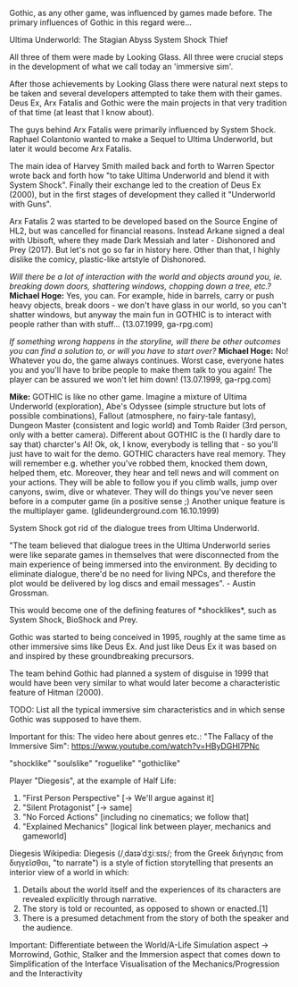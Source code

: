 Gothic, as any other game, was influenced by games made before.
The primary influences of Gothic in this regard were...

Ultima Underworld: The Stagian Abyss
System Shock
Thief

All three of them were made by Looking Glass.
All three were crucial steps in the development of
what we call today an 'immersive sim'. 

After those achievements by Looking Glass there were natural next steps to be taken and several developers attempted to take them with their games. Deus Ex, Arx Fatalis and Gothic were the main projects in that very tradition of that time (at least that I know about). 

The guys behind Arx Fatalis were primarily influenced by System Shock.
Raphael Colantonio wanted to make a Sequel to Ultima Underworld, but later it would become Arx Fatalis. 


The main idea of Harvey Smith mailed back and forth to Warren Spector wrote back and forth how "to take Ultima Underworld and blend it with System Shock". Finally their exchange led to the creation of Deus Ex (2000), but in the first stages of development they called it "Underworld with Guns". 


Arx Fatalis 2 was started to be developed based on the Source Engine of HL2, but was cancelled for financial reasons. Instead Arkane signed a deal with Ubisoft, where they made Dark Messiah and later - Dishonored and Prey (2017). But let's not go so far in history here. Other than that, I highly dislike the comicy, plastic-like artstyle of Dishonored. 



*Will there be a lot of interaction with the world and objects around you, ie. breaking down doors, shattering windows, chopping down a tree, etc.?*
**Michael Hoge:** Yes, you can. For example, hide in barrels, carry or push heavy objects, break doors - we don't have glass in our world, so you can't shatter windows, but anyway the main fun in GOTHIC is to interact with people rather than with stuff... (13.07.1999, ga-rpg.com)


*If something wrong happens in the storyline, will there be other outcomes you can find a solution to, or will you have to start over?*
**Michael Hoge:** No! Whatever you do, the game always continues. Worst case, everyone hates you and you'll have to bribe people to make them talk to you again! The player can be assured we won't let him down!
(13.07.1999, ga-rpg.com)


**Mike:** GOTHIC is like no other game. Imagine a mixture of Ultima Underworld (exploration), Abe's Odyssee (simple structure but lots of possible combinations), Fallout (atmosphere, no fairy-tale fantasy), Dungeon Master (consistent and logic world) and Tomb Raider (3rd person, only with a better camera). Different about GOTHIC is the (I hardly dare to say that) charcter's AI! Ok, ok, I know, everybody is telling that - so you'll just have to wait for the demo. GOTHIC characters have real memory. They will remember e.g. whether you've robbed them, knocked them down, helped them, etc. Moreover, they hear and tell news and will comment on your actions. They will be able to follow you if you climb walls, jump over canyons, swim, dive or whatever. They will do things you've never seen before in a computer game (in a positive sense ;) Another unique feature is the multiplayer game. (glideunderground.com 16.10.1999)



System Shock got rid of the dialogue trees from Ultima Underworld.

"The team believed that dialogue trees in the Ultima Underworld series were
like separate games in themselves that were disconnected from the main experience of being immersed into the environment. By deciding to eliminate dialogue, there'd be no need for living NPCs, and therefore the plot would be delivered by log discs and email messages". - Austin Grossman.

<p class="funfact">This would become one of the defining features of *shocklikes*, such as System Shock, BioShock and Prey.</p>



Gothic was started to being conceived in 1995, roughly at the same time
as other immersive sims like Deus Ex. And just like Deus Ex it was based on and inspired by these groundbreaking precursors.

The team behind Gothic had planned a system of disguise in 1999 that would have been very similar to what would later become a characteristic feature of Hitman (2000).


TODO: List all the typical immersive sim characteristics and in which sense Gothic was supposed to have them.









Important for this:
The video here about genres etc.:
"The Fallacy of the Immersive Sim":
https://www.youtube.com/watch?v=HByDGHl7PNc

"shocklike"
"soulslike"
"roguelike"
"gothiclike"

Player "Diegesis", at the example of Half Life:
1. "First Person Perspective" [-> We'll argue against it]
2. "Silent Protagonist" [-> same]
3. "No Forced Actions" [including no cinematics; we follow that]
4. "Explained Mechanics" [logical link between player, mechanics and gameworld]


Diegesis Wikipedia:
Diegesis (/ˌdaɪəˈdʒiːsɪs/; from the Greek διήγησις from διηγεῖσθαι, "to narrate") is a style of fiction storytelling that presents an interior view of a world in which:

1. Details about the world itself and the experiences of its characters are revealed explicitly through narrative.
2. The story is told or recounted, as opposed to shown or enacted.[1]
3. There is a presumed detachment from the story of both the speaker and the audience.



Important:
Differentiate between the 
World/A-Life Simulation aspect -> Morrowind, Gothic, Stalker
and the Immersion aspect that comes down to
Simplification of the Interface
Visualisation of the Mechanics/Progression
and the Interactivity


